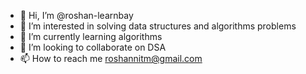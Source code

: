 - 👋 Hi, I’m @roshan-learnbay
- 👀 I’m interested in solving data structures and algorithms problems
- 🌱 I’m currently learning algorithms
- 💞️ I’m looking to collaborate on DSA
- 📫 How to reach me roshannitm@gmail.com

<!---
roshan-learnbay/roshan-learnbay is a ✨ special ✨ repository because its `README.md` (this file) appears on your GitHub profile.
You can click the Preview link to take a look at your changes.
--->
